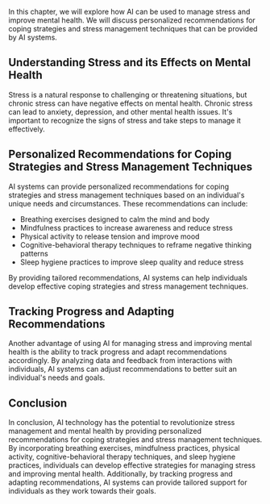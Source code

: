 

In this chapter, we will explore how AI can be used to manage stress and improve mental health. We will discuss personalized recommendations for coping strategies and stress management techniques that can be provided by AI systems.

Understanding Stress and its Effects on Mental Health
-----------------------------------------------------

Stress is a natural response to challenging or threatening situations, but chronic stress can have negative effects on mental health. Chronic stress can lead to anxiety, depression, and other mental health issues. It's important to recognize the signs of stress and take steps to manage it effectively.

Personalized Recommendations for Coping Strategies and Stress Management Techniques
-----------------------------------------------------------------------------------

AI systems can provide personalized recommendations for coping strategies and stress management techniques based on an individual's unique needs and circumstances. These recommendations can include:

* Breathing exercises designed to calm the mind and body
* Mindfulness practices to increase awareness and reduce stress
* Physical activity to release tension and improve mood
* Cognitive-behavioral therapy techniques to reframe negative thinking patterns
* Sleep hygiene practices to improve sleep quality and reduce stress

By providing tailored recommendations, AI systems can help individuals develop effective coping strategies and stress management techniques.

Tracking Progress and Adapting Recommendations
----------------------------------------------

Another advantage of using AI for managing stress and improving mental health is the ability to track progress and adapt recommendations accordingly. By analyzing data and feedback from interactions with individuals, AI systems can adjust recommendations to better suit an individual's needs and goals.

Conclusion
----------

In conclusion, AI technology has the potential to revolutionize stress management and mental health by providing personalized recommendations for coping strategies and stress management techniques. By incorporating breathing exercises, mindfulness practices, physical activity, cognitive-behavioral therapy techniques, and sleep hygiene practices, individuals can develop effective strategies for managing stress and improving mental health. Additionally, by tracking progress and adapting recommendations, AI systems can provide tailored support for individuals as they work towards their goals.
